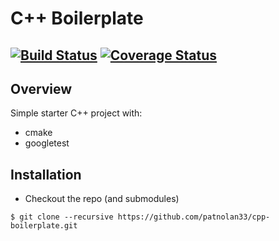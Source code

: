 # C++ Boilerplate
[![Build Status](https://travis-ci.org/patnolan33/cpp-boilerplate.svg?branch=master)](https://travis-ci.org/patnolan33/cpp-boilerplate)
[![Coverage Status](https://coveralls.io/repos/github/patnolan33/cpp-boilerplate/badge.svg?branch=master)](https://coveralls.io/github/patnolan33/cpp-boilerplate?branch=master)
---

## Overview

Simple starter C++ project with:

- cmake
- googletest

## Installation

- Checkout the repo (and submodules)
```
$ git clone --recursive https://github.com/patnolan33/cpp-boilerplate.git
```
